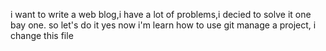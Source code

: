 i want to write a web blog,i have a lot of problems,i decied to solve it one bay one.
so let's do it
yes now i'm learn how to use git manage a project, i change this file 

